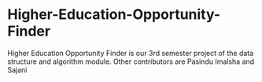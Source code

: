 # Higher-Education-Opportunity-Finder
Higher Education Opportunity Finder is our 3rd semester project of the data structure and algorithm module. Other contributors are Pasindu Imalsha and Sajani 
